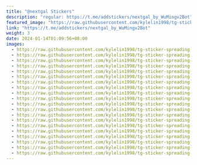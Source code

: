 ```yaml
---
title: "@nextgal Stickers"
description: "regular: https://t.me/addstickers/nextgal_by_WuMingv2Bot"
featured_image: "https://raw.githubusercontent.com/kylelin1998/tg-sticker-spreading-worldwide-images/main/img/8e96251e-aa36-4758-89d6-076104d0c444.jpg"
link: "https://t.me/addstickers/nextgal_by_WuMingv2Bot"
weight: 3
date: 2024-01-14T01:09:56+08:00
images:
  - https://raw.githubusercontent.com/kylelin1998/tg-sticker-spreading-worldwide-images/main/img/8e96251e-aa36-4758-89d6-076104d0c444.jpg
  - https://raw.githubusercontent.com/kylelin1998/tg-sticker-spreading-worldwide-images/main/img/91206ff5-15d8-4262-976a-cb3dea8f0063.jpg
  - https://raw.githubusercontent.com/kylelin1998/tg-sticker-spreading-worldwide-images/main/img/f9355056-8ec6-40c2-b523-341d694f4b8a.jpg
  - https://raw.githubusercontent.com/kylelin1998/tg-sticker-spreading-worldwide-images/main/img/01e87a96-f9f5-4b40-8ec9-a9285d9cae35.jpg
  - https://raw.githubusercontent.com/kylelin1998/tg-sticker-spreading-worldwide-images/main/img/33102cd4-1a3d-4acd-9225-16ebc9710a75.jpg
  - https://raw.githubusercontent.com/kylelin1998/tg-sticker-spreading-worldwide-images/main/img/3a08cddf-0b6e-46c3-96c6-d029e8c0c526.jpg
  - https://raw.githubusercontent.com/kylelin1998/tg-sticker-spreading-worldwide-images/main/img/9c56acde-ad20-46b7-be77-dd5963284150.jpg
  - https://raw.githubusercontent.com/kylelin1998/tg-sticker-spreading-worldwide-images/main/img/a5a8e933-73f7-44fe-9ac8-a711a3e38433.jpg
  - https://raw.githubusercontent.com/kylelin1998/tg-sticker-spreading-worldwide-images/main/img/6c8f99f8-01c7-4e1e-9896-c9f6a3adf178.jpg
  - https://raw.githubusercontent.com/kylelin1998/tg-sticker-spreading-worldwide-images/main/img/833dd3ae-9444-4e9d-b1b9-fb1a1ddb003a.jpg
  - https://raw.githubusercontent.com/kylelin1998/tg-sticker-spreading-worldwide-images/main/img/e6f32d32-b6c7-44b3-8117-64082c8967d7.jpg
  - https://raw.githubusercontent.com/kylelin1998/tg-sticker-spreading-worldwide-images/main/img/6c9b4cdc-c823-48b7-a608-9ddbe09c5e7f.jpg
  - https://raw.githubusercontent.com/kylelin1998/tg-sticker-spreading-worldwide-images/main/img/f232001e-4651-4eb7-9f98-ae9ecbcc5683.jpg
  - https://raw.githubusercontent.com/kylelin1998/tg-sticker-spreading-worldwide-images/main/img/da77a2c4-82ff-4230-b484-73bfd98e7f3e.jpg
  - https://raw.githubusercontent.com/kylelin1998/tg-sticker-spreading-worldwide-images/main/img/aade026f-327f-4197-b8c5-e43b9d51ac77.jpg
  - https://raw.githubusercontent.com/kylelin1998/tg-sticker-spreading-worldwide-images/main/img/30bd9b9e-4b74-4a0c-90dd-f8e8e279f69e.jpg
  - https://raw.githubusercontent.com/kylelin1998/tg-sticker-spreading-worldwide-images/main/img/bc96371e-f49d-4dd5-9f54-ce66e2844106.jpg
  - https://raw.githubusercontent.com/kylelin1998/tg-sticker-spreading-worldwide-images/main/img/133b9dfd-9afd-45d5-9176-bc84bf4619c9.jpg
  - https://raw.githubusercontent.com/kylelin1998/tg-sticker-spreading-worldwide-images/main/img/ef96e06d-1844-4df6-bfd2-a98f6fd57dd9.jpg
  - https://raw.githubusercontent.com/kylelin1998/tg-sticker-spreading-worldwide-images/main/img/fbde29f5-7225-4605-90e3-3075b5670037.jpg
---
```

